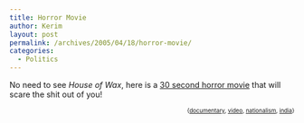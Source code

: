 ```yaml
---
title: Horror Movie
author: Kerim
layout: post
permalink: /archives/2005/04/18/horror-movie/
categories:
  - Politics
---
```

No need to see *House of Wax*, here is a <a href="http://blog.shashwati.com/2005/04/17/video-from-protest/" onclick="_gaq.push(['_trackEvent', 'outbound-article', 'http://blog.shashwati.com/2005/04/17/video-from-protest/', '30 second horror movie']);" >30 second horror movie</a> that will scare the shit out of you!

<div style="text-align:right;">
  <span style="font-size:x-small;">{<a href="http://technorati.com/tag/documentary" onclick="_gaq.push(['_trackEvent', 'outbound-article', 'http://technorati.com/tag/documentary', 'documentary']);"  rel="tag">documentary</a>, <a href="http://technorati.com/tag/video" onclick="_gaq.push(['_trackEvent', 'outbound-article', 'http://technorati.com/tag/video', 'video']);"  rel="tag">video</a>, <a href="http://technorati.com/tag/nationalism" onclick="_gaq.push(['_trackEvent', 'outbound-article', 'http://technorati.com/tag/nationalism', 'nationalism']);"  rel="tag">nationalism</a>, <a href="http://technorati.com/tag/india" onclick="_gaq.push(['_trackEvent', 'outbound-article', 'http://technorati.com/tag/india', 'india']);"  rel="tag">india</a>}</span>


